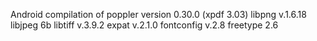 Android compilation of poppler version 0.30.0 (xpdf 3.03)
libpng v.1.6.18
libjpeg 6b
libtiff v.3.9.2
expat v.2.1.0
fontconfig v.2.8
freetype 2.6
